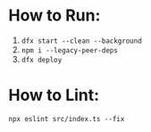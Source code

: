 # How to Run:
1. `dfx start --clean --background`
2. `npm i --legacy-peer-deps`
3. `dfx deploy`

# How to Lint:
`npx eslint src/index.ts --fix`